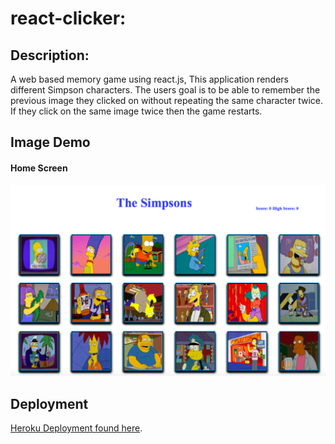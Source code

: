 # react-clicker:

## Description: 
A web based memory game using react.js, This application renders different Simpson characters. The users goal is to be able to remember the previous image they clicked on without repeating the same character twice. If they click on the same image twice then the game restarts.

## Image Demo

#### Home Screen
![alt text](./public/assets/images/home2.png)

## Deployment

[Heroku Deployment found here](https://young-savannah-55475.herokuapp.com).

